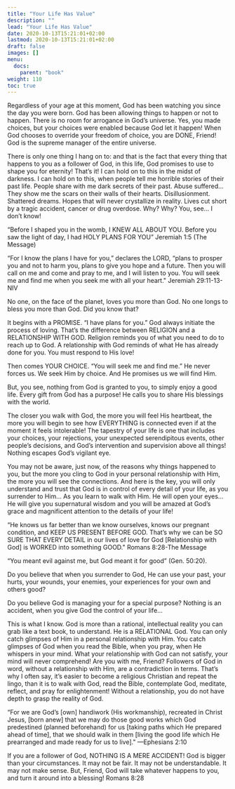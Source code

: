 ```yaml
---
title: "Your Life Has Value"
description: ""
lead: "Your Life Has Value"
date: 2020-10-13T15:21:01+02:00
lastmod: 2020-10-13T15:21:01+02:00
draft: false
images: []
menu:
  docs:
    parent: "book"
weight: 110
toc: true
---
```


Regardless of your age at this moment, God has been watching you since the day you were born. God has been allowing things to happen or not to happen. There is no room for arrogance in God’s universe. Yes, you made choices, but your choices were enabled because God let it happen! When God chooses to override your freedom of choice, you are DONE, Friend! God is the supreme manager of the entire universe.

There is only one thing I hang on to: and that is the fact that every thing that happens to you as a follower of God, in this life, God promises to use to shape you for eternity! That’s it! I can hold on to this in the midst of darkness. I can hold on to this, when people tell me horrible stories of their past life. People share with me dark secrets of their past. Abuse suffered… They show me the scars on their walls of their hearts. Disillusionment. Shattered dreams. Hopes that will never crystallize in reality. Lives cut short by a tragic accident, cancer or drug overdose. Why? Why? You, see… I don’t know!


“Before I shaped you in the womb, I KNEW ALL ABOUT YOU. Before you saw the light of day, I had HOLY PLANS FOR YOU” Jeremiah 1:5 (The Message)


“For I know the plans I have for you,” declares the LORD, “plans to prosper you and not to harm you, plans to give you hope and a future. Then you will call on me and come and pray to me, and I will listen to you. You will seek me and find me when you seek me with all your heart." Jeremiah 29:11-13-NIV

No one, on the face of the planet, loves you more than God. No one longs to bless you more than God. Did you know that?

It begins with a PROMISE. “I have plans for you.” God always initiate the process of loving. That’s the difference between RELIGION and a RELATIONSHIP WITH GOD. Religion reminds you of what you need to do to reach up to God. A relationship with God reminds of what He has already done for you. You must respond to His love!

Then comes YOUR CHOICE. “You will seek me and find me.” He never forces us. We seek Him by choice. And He promises us we will find Him.

But, you see, nothing from God is granted to you, to simply enjoy a good life. Every gift from God has a purpose! He calls you to share His blessings with the world.

The closer you walk with God, the more you will feel His heartbeat, the more you will begin to see how EVERYTHING is connected even if at the moment it feels intolerable! The tapestry of your life is one that includes your choices, your rejections, your unexpected serendipitous events, other people’s decisions, and God’s intervention and supervision above all things! Nothing escapes God’s vigilant eye.

You may not be aware, just now, of the reasons why things happened to you, but the more you cling to God in your personal relationship with Him, the more you will see the connections. And here is the key, you will only understand and trust that God is in control of every detail of your life, as you surrender to Him… As you learn to walk with Him. He will open your eyes… He will give you supernatural wisdom and you will be amazed at God’s grace and magnificent attention to the details of your life!

“He knows us far better than we know ourselves, knows our pregnant condition, and KEEP US PRESENT BEFORE GOD. That’s why we can be SO SURE THAT EVERY DETAIL in our lives of love for God [Relationship with God] is WORKED into something GOOD." Romans 8:28-The Message

“You meant evil against me, but God meant it for good” (Gen. 50:20).

Do you believe that when you surrender to God, He can use your past, your hurts, your wounds, your enemies, your experiences for your own and others good?

Do you believe God is managing your for a special purpose? Nothing is an accident, when you give God the control of your life…

This is what I know. God is more than a rational, intellectual reality you can grab like a text book, to understand. He is a RELATIONAL God. You can only catch glimpses of Him in a personal relationship with Him. You catch glimpses of God when you read the Bible, when you pray, when He whispers in your mind. What your relationship with God can not satisfy, your mind will never comprehend! Are you with me, Friend? Followers of God in word, without a relationship with Him, are a contradiction in terms. That’s why I often say, it’s easier to become a religious Christian and repeat the lingo, than it is to walk with God, read the Bible, contemplate God, meditate, reflect, and pray for enlightenment! Without a relationship, you do not have depth to grasp the reality of God.

“For we are God’s [own] handiwork (His workmanship), recreated in Christ Jesus, [born anew] that we may do those good works which God predestined (planned beforehand) for us [taking paths which He prepared ahead of time], that we should walk in them [living the good life which He prearranged and made ready for us to live]." —Ephesians 2:10

If you are a follower of God, NOTHING IS A MERE ACCIDENT! God is bigger than your circumstances. It may not be fair. It may not be understandable. It may not make sense. But, Friend, God will take whatever happens to you, and turn it around into a blessing! Romans 8:28
